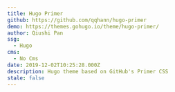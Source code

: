 ```yaml
---
title: Hugo Primer
github: https://github.com/qqhann/hugo-primer
demo: https://themes.gohugo.io/theme/hugo-primer/
author: Qiushi Pan
ssg:
  - Hugo
cms:
  - No Cms
date: 2019-12-02T10:25:28.000Z
description: Hugo theme based on GitHub's Primer CSS
stale: false
---
```

